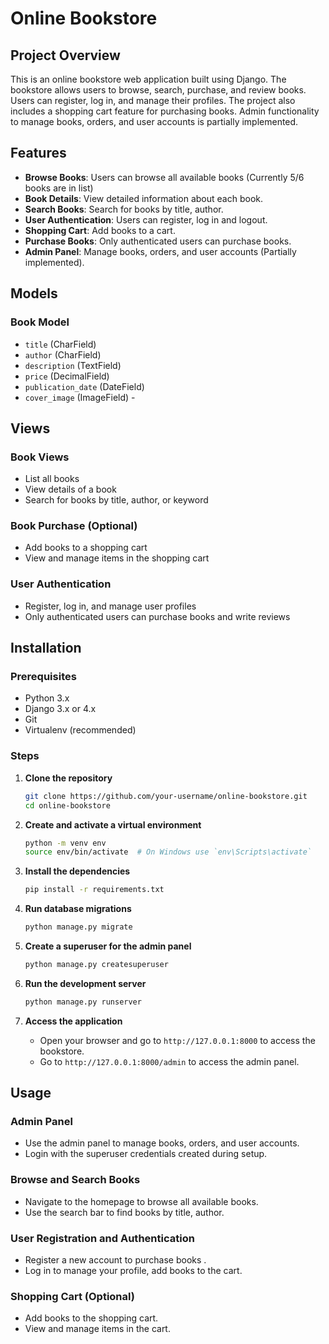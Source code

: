 
# Online Bookstore

## Project Overview

This is an online bookstore web application built using Django. The bookstore allows users to browse, search, purchase, and review books. Users can register, log in, and manage their profiles. The project also includes a shopping cart feature for purchasing books. Admin functionality to manage books, orders, and user accounts is partially implemented.

## Features

- **Browse Books**: Users can browse all available books (Currently 5/6 books are in list)
- **Book Details**: View detailed information about each book.
- **Search Books**: Search for books by title, author.
- **User Authentication**: Users can register, log in and logout.
- **Shopping Cart**: Add books to a cart.
- **Purchase Books**: Only authenticated users can purchase books.
- **Admin Panel**: Manage books, orders, and user accounts (Partially implemented).

## Models

### Book Model
- `title` (CharField)
- `author` (CharField)
- `description` (TextField)
- `price` (DecimalField)
- `publication_date` (DateField)
- `cover_image` (ImageField) - 

## Views

### Book Views
- List all books
- View details of a book
- Search for books by title, author, or keyword

### Book Purchase (Optional)
- Add books to a shopping cart
- View and manage items in the shopping cart

### User Authentication
- Register, log in, and manage user profiles
- Only authenticated users can purchase books and write reviews

## Installation

### Prerequisites

- Python 3.x
- Django 3.x or 4.x
- Git
- Virtualenv (recommended)

### Steps

1. **Clone the repository**
    ```bash
    git clone https://github.com/your-username/online-bookstore.git
    cd online-bookstore
    ```

2. **Create and activate a virtual environment**
    ```bash
    python -m venv env
    source env/bin/activate  # On Windows use `env\Scripts\activate`
    ```

3. **Install the dependencies**
    ```bash
    pip install -r requirements.txt
    ```

4. **Run database migrations**
    ```bash
    python manage.py migrate
    ```

5. **Create a superuser for the admin panel**
    ```bash
    python manage.py createsuperuser
    ```

6. **Run the development server**
    ```bash
    python manage.py runserver
    ```

7. **Access the application**
    - Open your browser and go to `http://127.0.0.1:8000` to access the bookstore.
    - Go to `http://127.0.0.1:8000/admin` to access the admin panel.

## Usage

### Admin Panel
- Use the admin panel to manage books, orders, and user accounts.
- Login with the superuser credentials created during setup.

### Browse and Search Books
- Navigate to the homepage to browse all available books.
- Use the search bar to find books by title, author.

### User Registration and Authentication
- Register a new account to purchase books .
- Log in to manage your profile, add books to the cart.

### Shopping Cart (Optional)
- Add books to the shopping cart.
- View and manage items in the cart.


